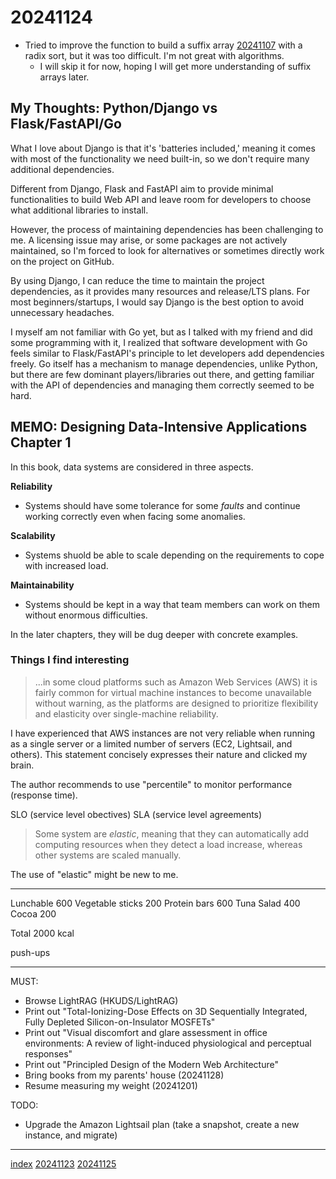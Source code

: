<head><meta name="viewport" content="width=device-width, initial-scale=1.0, user-scalable=yes" /><meta charset="UTF-8"></head>

# 20241124

- Tried to improve the function to build a suffix array [20241107](20241107.html) with a radix sort, but it was too difficult. I'm not great with algorithms.
	- I will skip it for now, hoping I will get more understanding of suffix arrays later.

## My Thoughts: Python/Django vs Flask/FastAPI/Go

What I love about Django is that it's 'batteries included,' meaning it comes with most of the functionality we need built-in, so we don't require many additional dependencies.

Different from Django, Flask and FastAPI aim to provide minimal functionalities to build Web API and leave room for developers to choose what additional libraries to install.

However, the process of maintaining dependencies has been challenging to me. A licensing issue may arise, or some packages are not actively maintained, so I'm forced to look for alternatives or sometimes directly work on the project on GitHub.

By using Django, I can reduce the time to maintain the project dependencies, as it provides many resources and release/LTS plans. For most beginners/startups, I would say Django is the best option to avoid unnecessary headaches.

I myself am not familiar with Go yet, but as I talked with my friend and did some programming with it, I realized that software development with Go feels similar to Flask/FastAPI's principle to let developers add dependencies freely. Go itself has a mechanism to manage dependencies, unlike Python, but there are few dominant players/libraries out there, and getting familiar with the API of dependencies and managing them correctly seemed to be hard.

## MEMO: Designing Data-Intensive Applications Chapter 1

In this book, data systems are considered in three aspects.

**Reliability**

- Systems should have some tolerance for some *faults* and continue working correctly even when facing some anomalies.

**Scalability**

- Systems shuold be able to scale depending on the requirements to cope with increased load.

**Maintainability**

- Systems should be kept in a way that team members can work on them without enormous difficulties.

In the later chapters, they will be dug deeper with concrete examples. 

### Things I find interesting

> ...in some cloud platforms such as Amazon Web Services (AWS) it is fairly common for virtual machine instances to become unavailable without warning, as the platforms are designed to prioritize flexibility and elasticity over single-machine reliability.

I have experienced that AWS instances are not very reliable when running as a single server or a limited number of servers (EC2, Lightsail, and others). This statement concisely expresses their nature and clicked my brain.

The author recommends to use "percentile" to monitor performance (response time).

SLO (service level obectives)
SLA (service level agreements)

> Some system are *elastic*, meaning that they can automatically add computing resources when they detect a load increase, whereas other systems are scaled manually.

The use of "elastic" might be new to me.

---

Lunchable 600
Vegetable sticks 200
Protein bars 600
Tuna Salad 400
Cocoa 200

Total 2000 kcal

push-ups

---

MUST:

- Browse LightRAG (HKUDS/LightRAG)
- Print out "Total-Ionizing-Dose Effects on 3D Sequentially Integrated, Fully Depleted Silicon-on-Insulator MOSFETs"
- Print out "Visual discomfort and glare assessment in office environments: A review of light-induced physiological and perceptual responses"
- Print out "Principled Design of the Modern Web Architecture"
- Bring books from my parents' house (20241128)
- Resume measuring my weight (20241201)

TODO:

- Upgrade the Amazon Lightsail plan (take a snapshot, create a new instance, and migrate)

---

[index](../../index.html)
[20241123](20241123.html)
[20241125](20241125.html)
